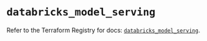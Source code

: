 # `databricks_model_serving`

Refer to the Terraform Registry for docs: [`databricks_model_serving`](https://registry.terraform.io/providers/databricks/databricks/1.62.1/docs/resources/model_serving).
